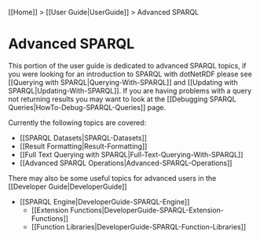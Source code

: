 [[Home]] > [[User Guide|UserGuide]] > Advanced SPARQL

# Advanced SPARQL

This portion of the user guide is dedicated to advanced SPARQL topics, if you were looking for an introduction to SPARQL with dotNetRDF please see [[Querying with SPARQL|Querying-With-SPARQL]] and [[Updating with SPARQL|Updating-With-SPARQL]].  If you are having problems with a query not returning results you may want to look at the [[Debugging SPARQL Queries|HowTo-Debug-SPARQL-Queries]] page.

Currently the following topics are covered:

* [[SPARQL Datasets|SPARQL-Datasets]]
* [[Result Formatting|Result-Formatting]]
* [[Full Text Querying with SPARQL|Full-Text-Querying-With-SPARQL]]
* [[Advanced SPARQL Operations|Advanced-SPARQL-Operations]]

There may also be some useful topics for advanced users in the [[Developer Guide|DeveloperGuide]]

* [[SPARQL Engine|DeveloperGuide-SPARQL-Engine]]
  * [[Extension Functions|DeveloperGuide-SPARQL-Extension-Functions]]
  * [[Function Libraries|DeveloperGuide-SPARQL-Function-Libraries]]